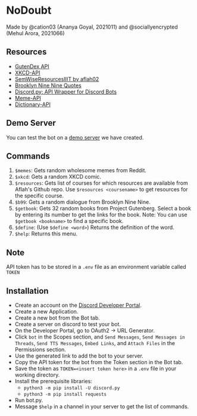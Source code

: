 # NoDoubt
Made by @cation03 (Ananya Goyal, 2021011) and @sociallyencrypted (Mehul Arora, 2021066)

## Resources
- [GutenDex API](http://gutendex.com/)
- [XKCD-API](https://xkcd.com/json.html)
- [SemWiseResourcesIIIT by aflah02](https://github.com/aflah02/SemWiseResourcesIIIT)
- [Brooklyn Nine Nine Quotes](https://github.com/Labocania/Brooklyn-99-Quotes-Api)
- [Discord.py: API Wrapper for Discord Bots](https://discordpy.readthedocs.io/en/stable/)
- [Meme-API](https://github.com/D3vd/Meme_Api)
- [Dictionary-API](https://dictionaryapi.dev/)

## Demo Server
You can test the bot on a [demo server](https://discord.gg/fEhhTAsuXA) we have created.

## Commands

1. `$memes`: Gets random wholesome memes from Reddit.
2. `$xkcd`: Gets a random XKCD comic.
3. `$resources`: Gets list of courses for which resources are available from Aflah's Github repo. Use `$resources <coursename>` to get resources for the specific course.
4. `$b99`: Gets a random dialogue from Brooklyn Nine Nine.
5. `$getbook`: Gets 32 random books from Project Gutenberg. Select a book by entering its number to get the links for the book. Note: You can use `$getbook <bookname>` to find a specific book.
6. `$define`: (Use `$define <word>`) Returns the definition of the word.
7. `$help`: Returns this menu.


## Note
API token has to be stored in a `.env` file as an environment variable called `TOKEN`

## Installation

- Create an account on the [Discord Developer Portal](https://discord.com/developers).
- Create a new Application.
- Create a new bot from the Bot tab.
- Create a server on discord to test your bot.
- On the Developer Portal, go to OAuth2 -> URL Generator.
- Click `bot` in the Scopes section, and `Send Messages`, `Send Messages in Threads`, `Send TTS Messages`, `Embed Links`, and `Attach Files` in the Permissions section.
- Use the generated link to add the bot to your server.
- Copy the API token for the bot from the Token section in the Bot tab.
- Save the token as `TOKEN=<insert token here>` in a `.env` file in your working directory.
- Install the prerequisite libraries:
    - `python3 -m pip install -U discord.py`
    - `python3 -m pip install requests`
- Run bot.py.
- Message `$help` in a channel in your server to get the list of commands.